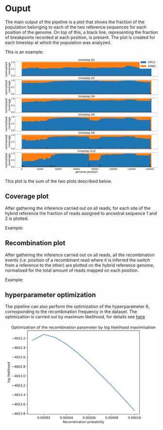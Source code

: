 # Ouput

The main output of the pipeline is a plot that shows the fraction of the population belonging to each of the two reference sequences for each position of the genome. On top of this, a black line, representing the fraction of breakpoints recorded at each position, is present. The plot is created for each timestep at which the population was analyzed.

This is an example:

![unique_plot_example](assets/unique_P1.png)

This plot is the sum of the two plots described below.

## Coverage plot

After gathering the inference carried out on all reads, for each site of the hybrid reference the fraction of reads assigned to ancestral sequence 1 and 2 is plotted.

Example:


## Recombination plot

After gathering the inference carried out on all reads, all the recombination events (i.e. position of a recombinant read where it is inferred the switch from a reference to the other) are plotted on the hybrid reference genome, normalised for the total amount of reads mapped on each position.

Example:

## hyperparameter optimization

The pipeline can also perform the optimization of the hyperparameter θ, corresponding to the recombination frequency in the dataset. The optimization is carried out by maximum likelihood, for details see [here](scripts.md)

![hyperparameter_optimization_example](assets/hyperparameter_optimization.png)